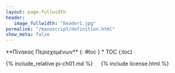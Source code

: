 ```yaml
---
layout: page-fullwidth
header:
   image_fullwidth: "header1.jpg"
permalink: "/manuscript/definition.html"
show_meta: false
---
```


<div class="row">
<div class="medium-4 medium-push-8 columns" markdown="1">
<div class="panel radius" markdown="1">
**Πίνακας Περιεχομένων**
{: #toc }
*  TOC
{:toc}
</div>
</div><!-- /.medium-4.columns -->

<div class="medium-8 medium-pull-4 columns" markdown="1">

{% include_relative pi-ch01.md %}

{% include license.html %}

</div><!-- /.medium-8.columns -->
</div><!-- /.row -->
